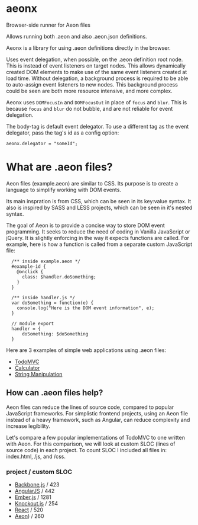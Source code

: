# aeonx
Browser-side runner for Aeon files

Allows running both .aeon and also .aeon.json definitions.

Aeonx is a library for using .aeon definitions directly in the browser.

Uses event delegation, when possible, on the .aeon definition root node.  This is instead of event listeners on target nodes.  This allows dynamically created DOM elements to make use of the same event listeners created at load time.  Without delegation, a background process is required to be able to auto-assign event listeners to new nodes.  This background process could be seen are both more resource intensive, and more complex.   

Aeonx uses `DOMFocusIn` and `DOMFocusOut` in place of `focus` and `blur`.  This is because `focus` and `blur` do not bubble, and are not reliable for event delegation.

The body-tag is default event delegator.  To use a different tag as the event delegator, pass the tag's id as a config option:

  `aeonx.delegator = "someId";` 

# What are .aeon files?

Aeon files (example.aeon) are similar to CSS.  Its purpose is to create a language to simplify working with DOM events.

Its main inspration is from CSS, which can be seen in its key:value syntax.  It also is inspired by SASS and LESS projects, which can be seen in it's nested syntax.  

The goal of Aeon is to provide a concise way to store DOM event programming.  It seeks to reduce the need of coding in Vanilla JavaScript or jQuery.  It is slightly enforcing in the way it expects functions are called.  For example, here is how a function is called from a separate custom JavaScript file:

```
  /** inside example.aeon */
  #example-id {
    @onclick {
      class: $handler.doSomething;
    }
  }
  
  /** inside handler.js */
  var doSomething = function(e) {
    console.log("Here is the DOM event information", e);
  }

  // module export
  handler = {
      doSomething: $doSomething
  }
```
  
 Here are 3 examples of simple web applications using .aeon files:
 
 * [TodoMVC](http://code.gavinengel.com/aeonx/examples/todomvc/)
 * [Calculator](http://code.gavinengel.com/aeonx/examples/calculator/)
 * [String Manipulation](http://code.gavinengel.com/aeonx/examples/all-operators/)
 
 ## How can .aeon files help?
 
 Aeon files can reduce the lines of source code, compared to popular JavaScript frameworks.  For simplistic frontend projects, using an Aeon file instead of a heavy framework, such as Angular, can reduce complexity and increase legibility.
 
 Let's compare a few popular implementations of TodoMVC to one written with Aeon.  For this comparison, we will look at custom SLOC (lines of source code) in each project.  To count SLOC I included all files in: index.html, /js, and /css.
 
### project / custom SLOC
* [Backbone.js](http://todomvc.com/examples/backbone/) / 423
* [AngularJS](http://todomvc.com/examples/angularjs/#/) / 442
* [Ember.js](http://todomvc.com/examples/emberjs/) / 1281
* [Knockout.js](http://todomvc.com/examples/knockoutjs/) / 254
* [React](http://todomvc.com/examples/react/#/) / 520
* [Aeon](http://code.gavinengel.com/aeonx/examples/todomvc/)) / 260
